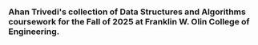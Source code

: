 ﻿### Ahan Trivedi's collection of Data Structures and Algorithms coursework for the Fall of 2025 at Franklin W. Olin College of Engineering.
